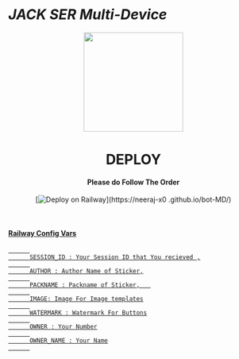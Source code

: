 # *JACK SER Multi-Device*

<div align="center">
  <img border-radius: 15px src="https://i.imgur.com/Pf1Wynm.png" width="200" height="200"/>


<div align="center">

# DEPLOY 

#### Please do Follow The Order
  
   
   [![Deploy on Railway](https://railway.app/button.svg)](https://neeraj-x0
.github.io/bot-MD/)

<br>
      
<div align="left">
   
#### <u>Railway Config Vars<u>
      
```
      
      SESSION_ID : Your Session ID that You recieved ,
      
      AUTHOR : Author Name of Sticker,
      
      PACKNAME : Packname of Sticker,   
      
      IMAGE: Image For Image templates
      
      WATERMARK : Watermark For Buttons
      
      OWNER : Your Number
      
      OWNER_NAME : Your Name
      
```

</div>

  



